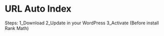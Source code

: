 # URL Auto Index

Steps:
1_Download
2_Update in your WordPress
3_Activate (Before install Rank Math) 
